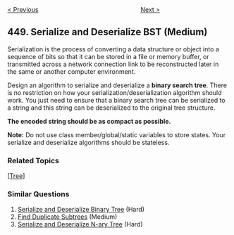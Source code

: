 <!--|This file generated by command(leetcode description); DO NOT EDIT.    |-->
<!--+----------------------------------------------------------------------+-->
<!--|@author    Openset <openset.wang@gmail.com>                           |-->
<!--|@link      https://github.com/openset                                 |-->
<!--|@home      https://github.com/openset/leetcode                        |-->
<!--+----------------------------------------------------------------------+-->

[< Previous](https://github.com/openset/leetcode/tree/master/problems/find-all-numbers-disappeared-in-an-array "Find All Numbers Disappeared in an Array")
　　　　　　　　　　　　　　　　
[Next >](https://github.com/openset/leetcode/tree/master/problems/delete-node-in-a-bst "Delete Node in a BST")

## 449. Serialize and Deserialize BST (Medium)

<p>Serialization is the process of converting a data structure or object into a sequence of bits so that it can be stored in a file or memory buffer, or transmitted across a network connection link to be reconstructed later in the same or another computer environment.</p>

<p>Design an algorithm to serialize and deserialize a <b>binary search tree</b>. There is no restriction on how your serialization/deserialization algorithm should work. You just need to ensure that a binary search tree can be serialized to a string and this string can be deserialized to the original tree structure.</p>

<p><b>The encoded string should be as compact as possible.</b></p>

<p><b>Note:</b> Do not use class member/global/static variables to store states. Your serialize and deserialize algorithms should be stateless.</p>

### Related Topics
  [[Tree](https://github.com/openset/leetcode/tree/master/tag/tree/README.md)]

### Similar Questions
  1. [Serialize and Deserialize Binary Tree](https://github.com/openset/leetcode/tree/master/problems/serialize-and-deserialize-binary-tree) (Hard)
  1. [Find Duplicate Subtrees](https://github.com/openset/leetcode/tree/master/problems/find-duplicate-subtrees) (Medium)
  1. [Serialize and Deserialize N-ary Tree](https://github.com/openset/leetcode/tree/master/problems/serialize-and-deserialize-n-ary-tree) (Hard)
